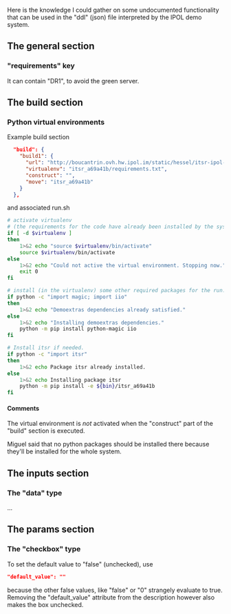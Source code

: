 Here is the knowledge I could gather on some undocumented functionality that
can be used in the "ddl" (json) file interpreted by the IPOL demo system.


The general section
-------------------

### "requirements" key

It can contain "DR1", to avoid the green server.


The build section
-----------------

### Python virtual environments

Example build section
```json
  "build": {
    "build1": {
      "url": "http://boucantrin.ovh.hw.ipol.im/static/hessel/itsr-ipol-demo/itsr_a69a41b.tar.gz",
      "virtualenv": "itsr_a69a41b/requirements.txt",
      "construct": "",
      "move": "itsr_a69a41b"
    }
  },
```
and associated run.sh
```bash
# activate virtualenv
# (the requirements for the code have already been installed by the system)
if [ -d $virtualenv ]
then
    1>&2 echo "source $virtualenv/bin/activate"
    source $virtualenv/bin/activate
else
    1>&2 echo "Could not active the virtual environment. Stopping now."
    exit 0
fi

# install (in the virtualenv) some other required packages for the run.py script
if python -c "import magic; import iio"
then
    1>&2 echo "Demoextras dependencies already satisfied."
else
    1>&2 echo "Installing demoextras dependencies."
    python -m pip install python-magic iio
fi

# Install itsr if needed.
if python -c "import itsr"
then
    1>&2 echo Package itsr already installed.
else
    1>&2 echo Installing package itsr
    python -m pip install -e ${bin}/itsr_a69a41b
fi
```

#### Comments

The virtual environment is *not* activated when the "construct" part of the
"build" section is executed.

Miguel said that no python packages should be installed there because they'll
be installed for the whole system.





The inputs section
------------------


### The "data" type

...



The params section
------------------


### The "checkbox" type

To set the default value to "false" (unchecked), use

```json
"default_value": ""
```

because the other false values, like "false" or "0" strangely evaluate to true.
Removing the "default_value" attribute from the description however also makes
the box unchecked.

